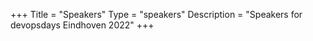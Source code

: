 +++
Title = "Speakers"
Type = "speakers"
Description = "Speakers for devopsdays Eindhoven 2022"
+++
